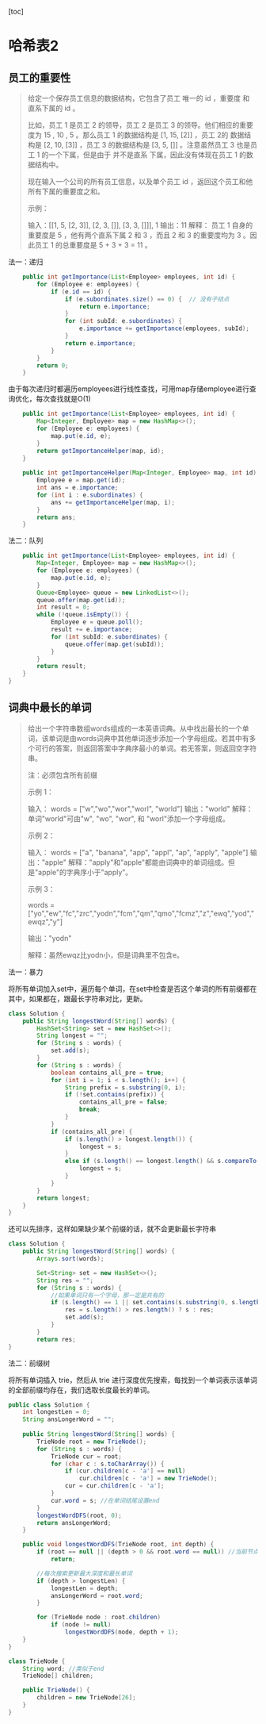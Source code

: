 [toc]

# 哈希表2

## 员工的重要性

>   给定一个保存员工信息的数据结构，它包含了员工 唯一的 id ，重要度 和 直系下属的 id 。
>
>   比如，员工 1 是员工 2 的领导，员工 2 是员工 3 的领导。他们相应的重要度为 15 , 10 , 5 。那么员工 1 的数据结构是 [1, 15, [2]] ，员工 2的 数据结构是 [2, 10, [3]] ，员工 3 的数据结构是 [3, 5, []] 。注意虽然员工 3 也是员工 1 的一个下属，但是由于 并不是直系 下属，因此没有体现在员工 1 的数据结构中。
>
>   现在输入一个公司的所有员工信息，以及单个员工 id ，返回这个员工和他所有下属的重要度之和。
>
>   
>
>   示例：
>
>   输入：[[1, 5, [2, 3]], [2, 3, []], [3, 3, []]], 1
>   输出：11
>   解释：
>   员工 1 自身的重要度是 5 ，他有两个直系下属 2 和 3 ，而且 2 和 3 的重要度均为 3 。因此员工 1 的总重要度是 5 + 3 + 3 = 11 。

法一：递归

```java
    public int getImportance(List<Employee> employees, int id) {
        for (Employee e: employees) { 
            if (e.id == id) {
                if (e.subordinates.size() == 0) {  // 没有子结点
                    return e.importance;
                }
                for (int subId: e.subordinates) {
                    e.importance += getImportance(employees, subId);
                }
                return e.importance;
            }
        }
        return 0;
    }
```

由于每次递归时都遍历employees进行线性查找，可用map存储employee进行查询优化，每次查找就是O(1)

```java
    public int getImportance(List<Employee> employees, int id) {
        Map<Integer, Employee> map = new HashMap<>();
        for (Employee e: employees) {
            map.put(e.id, e);
        }
        return getImportanceHelper(map, id);
    }
    
    public int getImportanceHelper(Map<Integer, Employee> map, int id) {
        Employee e = map.get(id);
        int ans = e.importance;
        for (int i : e.subordinates) {
            ans += getImportanceHelper(map, i);
        }
        return ans;
    }
```

法二：队列

```java
    public int getImportance(List<Employee> employees, int id) {
        Map<Integer, Employee> map = new HashMap<>();
        for (Employee e: employees) {
            map.put(e.id, e);
        }
        Queue<Employee> queue = new LinkedList<>();
        queue.offer(map.get(id));
        int result = 0;
        while (!queue.isEmpty()) {
            Employee e = queue.poll();
            result += e.importance;
            for (int subId: e.subordinates) {
                queue.offer(map.get(subId));
            }
        }
        return result;
    }
}
```

## 词典中最长的单词

>   给出一个字符串数组words组成的一本英语词典。从中找出最长的一个单词，该单词是由words词典中其他单词逐步添加一个字母组成。若其中有多个可行的答案，则返回答案中字典序最小的单词。若无答案，则返回空字符串。
>
>   注：必须包含所有前缀
>
>   示例 1：
>
>   输入：
>   words = ["w","wo","wor","worl", "world"]
>   输出："world"
>   解释： 单词"world"可由"w", "wo", "wor", 和 "worl"添加一个字母组成。
>
>   示例 2：
>
>   输入：
>   words = ["a", "banana", "app", "appl", "ap", "apply", "apple"]
>   输出："apple"
>   解释："apply"和"apple"都能由词典中的单词组成。但是"apple"的字典序小于"apply"。
>
>   示例 3：
>
>   words =  ["yo","ew","fc","zrc","yodn","fcm","qm","qmo","fcmz","z","ewq","yod","ewqz","y"] 
>
>   输出："yodn"
>
>   解释：虽然ewqz比yodn小，但是词典里不包含e。

法一：暴力

将所有单词加入set中，遍历每个单词，在set中检查是否这个单词的所有前缀都在其中，如果都在，跟最长字符串对比，更新。

```java
class Solution {
    public String longestWord(String[] words) {
        HashSet<String> set = new HashSet<>();
        String longest = "";
        for (String s : words) {
            set.add(s);
        }
        for (String s : words) {
            boolean contains_all_pre = true;
            for (int i = 1; i < s.length(); i++) {
                String prefix = s.substring(0, i);
                if (!set.contains(prefix)) {
                    contains_all_pre = false;
                    break;
                }
            }
            if (contains_all_pre) {
                if (s.length() > longest.length()) {
                    longest = s;
                }
                else if (s.length() == longest.length() && s.compareTo(longest) < 0) {
                    longest = s;
                }
            }
        }
        return longest;
    }
}
```

还可以先排序，这样如果缺少某个前缀的话，就不会更新最长字符串

```java
class Solution {
    public String longestWord(String[] words) {
        Arrays.sort(words);

        Set<String> set = new HashSet<>();
        String res = "";
        for (String s : words) {
            //如果单词只有一个字母，那一定是共有的
            if (s.length() == 1 || set.contains(s.substring(0, s.length() - 1))) {
                res = s.length() > res.length() ? s : res;
                set.add(s);
            }
        }
        return res;
}
```

法二：前缀树

将所有单词插入 trie，然后从 trie 进行深度优先搜索，每找到一个单词表示该单词的全部前缀均存在，我们选取长度最长的单词。

```java
public class Solution {
    int longestLen = 0;
    String ansLongerWord = "";
    
    public String longestWord(String[] words) {
        TrieNode root = new TrieNode();
        for (String s : words) {
            TrieNode cur = root;
            for (char c : s.toCharArray()) {
                if (cur.children[c - 'a'] == null)
                    cur.children[c - 'a'] = new TrieNode();
                cur = cur.children[c - 'a'];
            }
            cur.word = s; //在单词结尾设置end
        }
        longestWordDFS(root, 0);
        return ansLongerWord;
    }

    public void longestWordDFS(TrieNode root, int depth) {
        if (root == null || (depth > 0 && root.word == null)) //当前节点为空，或者当前节点（非根节点）不是单词的结尾时，return剪枝
            return;

        //每次搜索更新最大深度和最长单词
        if (depth > longestLen) {
            longestLen = depth;
            ansLongerWord = root.word;
        }

        for (TrieNode node : root.children)
            if (node != null)
                longestWordDFS(node, depth + 1);
    }
}

class TrieNode {
    String word; //类似于end
    TrieNode[] children;

    public TrieNode() {
        children = new TrieNode[26];
    }
}
```

